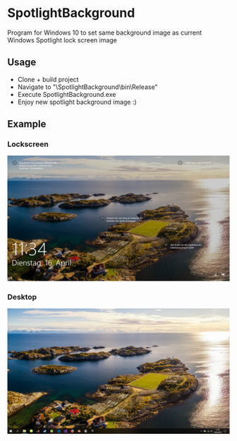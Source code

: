# SpotlightBackground

Program for Windows 10 to set same background image as current Windows Spotlight lock screen image

## Usage

* Clone + build project
* Navigate to "\SpotlightBackground\bin\Release"
* Execute SpotlightBackground.exe
* Enjoy new spotlight background image :)

## Example

### Lockscreen
![Alt text](https://github.com/as14df/SpotlightBackground/blob/master/Images/ls.png)

### Desktop
![Alt text](https://github.com/as14df/SpotlightBackground/blob/master/Images/ds.png)
